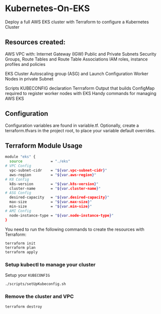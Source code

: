 # Kubernetes-On-EKS

Deploy a full AWS EKS cluster with Terraform to configure a Kubernetes Cluster

## Resources created:

AWS VPC with:
 Internet Gateway (IGW)
 Public and Private Subnets
 Security Groups, Route Tables and Route Table Associations
 IAM roles, instance profiles and policies

EKS Cluster
 Autoscaling group (ASG) and Launch Configuration
 Worker Nodes in private Subnet

Scripts
 KUBECONFIG declaration
 Terrraform Output that builds ConfigMap required to register worker nodes with EKS
 Handy commands for managing AWS EKS

## Configuration

Configuration variables are found in variable.tf.  Optionally, create a terraform.tfvars in the project root, to place your variable default overrides.

## Terraform Module Usage

```bash
module "eks" {
  source             = "./eks"
# VPC Config
  vpc-subnet-cidr    = "${var.vpc-subnet-cidr}"
  aws-region         = "${var.aws-region}"
# K8 Config
  k8s-version        = "${var.k8s-version}"
  cluster-name       = "${var.cluster-name}"
# ASG Config
  desired-capacity   = "${var.desired-capacity}"
  max-size           = "${var.max-size}"
  min-size           = "${var.min-size}"
# AMI Config
  node-instance-type = "${var.node-instance-type}"
}
```


You need to run the following commands to create the resources with Terraform:

```bash
terraform init
terraform plan
terraform apply
```

### Setup kubectl to manage your cluster

Setup your `KUBECONFIG`

```bash
./scripts/setUpKubeconfig.sh
```

### Remove the cluster and VPC


```bash
terraform destroy 
```
